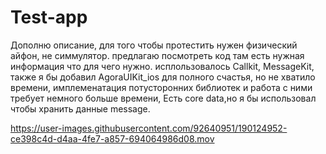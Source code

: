 # Test-app
Дополню описание,
для того чтобы протестить нужен физический айфон, не симмулятор.
предлагаю посмотреть код там есть нужная информация что для чего нужно.
исплользовалось Callkit, MessageKit, также я бы добавил AgoraUIKit_ios для полного счастья, но не хватило времени, имплеменатация потусторонних библиотек и работа с ними требует немного больше времени,
Есть core data,но я бы использовал чтобы хранить данные message.


https://user-images.githubusercontent.com/92640951/190124952-ce398c4d-d4aa-4fe7-a857-694064986d08.mov

